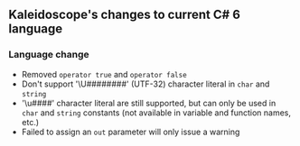 ## Kaleidoscope's changes to current C# 6 language

### Language change
* Removed `operator true` and `operator false`
* Don't support '\U########' (UTF-32) character literal in `char` and `string`
* '\u####' character literal are still supported, but can only be used in `char` and `string` constants (not available in variable and function names, etc.)
* Failed to assign an `out` parameter will only issue a warning
